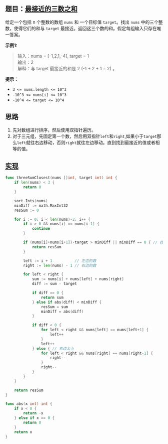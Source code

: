 ## 题目：[最接近的三数之和](https://leetcode-cn.com/problems/3sum-closest/)

给定一个包括 n 个整数的数组 `nums` 和 一个目标值 `target`。找出 `nums` 中的三个整数，使得它们的和与 `target` 最接近。返回这三个数的和。假定每组输入只存在唯一答案。

**示例1:**
>输入：nums = [-1,2,1,-4], target = 1  
>输出：2  
>解释：与 target 最接近的和是 2 (-1 + 2 + 1 = 2) 。  

**提示：**
* `3 <= nums.length <= 10^3`
* `-10^3 <= nums[i] <= 10^3`
* `-10^4 <= target <= 10^4`
     
## 思路
1. 先对数组进行排序，然后使用双指针遍历。
2. 对于三元组，先固定第一个数，然后用双指针`left`和`right`,如果小于`target`那么`left`就往右边移动，否则`right`就往左边移动。直到找到最接近的值或者相等的值。

## [实现](https://github.com/mzmuer/leetcode/blob/master/question16/answer_test.go)
```go
func threeSumClosest(nums []int, target int) int {
	if len(nums) < 3 {
		return 0
	}

	sort.Ints(nums)
	minDiff := math.MaxInt32
	resSum := 0

	for i := 0; i < len(nums)-2; i++ {
		if i > 0 && nums[i] == nums[i-1] {
			continue
		}

		if (nums[i]+nums[i+1])-target > minDiff || minDiff == 0 { // 找到结果
			return resSum
		}

		left := i + 1          // 左边的数
		right := len(nums) - 1 // 右边的数

		for left < right {
			sum := nums[i] + nums[left] + nums[right]
			diff := sum - target

			if diff == 0 {
				return sum
			} else if abs(diff) < minDiff {
				resSum = sum
				minDiff = abs(diff)
			}

			if diff < 0 {
				for left < right && nums[left] == nums[left+1] {
					left++
				}
				left++
			} else { // 右边太小
				for left < right && nums[right] == nums[right-1] {
					right--
				}
				right--
			}
		}
	}

	return resSum
}

func abs(x int) int {
	if x < 0 {
		return -x
	} else if x == 0 {
		return 0
	}
	return x
}
```